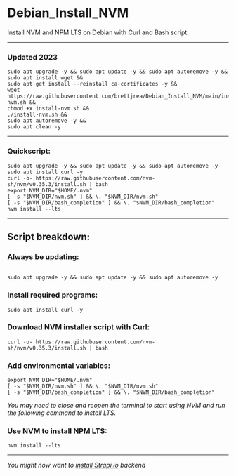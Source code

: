 # Debian_Install_NVM

Install NVM and NPM LTS on Debian with Curl and Bash script.

---
### Updated 2023

```
sudo apt upgrade -y && sudo apt update -y && sudo apt autoremove -y &&
sudo apt install wget &&
sudo apt-get install --reinstall ca-certificates -y &&
wget https://raw.githubusercontent.com/brettjrea/Debian_Install_NVM/main/install-nvm.sh &&
chmod +x install-nvm.sh &&
./install-nvm.sh &&
sudo apt autoremove -y &&
sudo apt clean -y
```
---

### Quickscript:

```
sudo apt upgrade -y && sudo apt update -y && sudo apt autoremove -y
sudo apt install curl -y
curl -o- https://raw.githubusercontent.com/nvm-sh/nvm/v0.35.3/install.sh | bash
export NVM_DIR="$HOME/.nvm"
[ -s "$NVM_DIR/nvm.sh" ] && \. "$NVM_DIR/nvm.sh" 
[ -s "$NVM_DIR/bash_completion" ] && \. "$NVM_DIR/bash_completion"
nvm install --lts
```

---
## Script breakdown:

### Always be updating:

```

sudo apt upgrade -y && sudo apt update -y && sudo apt autoremove -y

```

### Install required programs:

```
sudo apt install curl -y
```

### Download NVM installer script with Curl:

```
curl -o- https://raw.githubusercontent.com/nvm-sh/nvm/v0.35.3/install.sh | bash
```

### Add environmental variables:

```
export NVM_DIR="$HOME/.nvm"
[ -s "$NVM_DIR/nvm.sh" ] && \. "$NVM_DIR/nvm.sh" 
[ -s "$NVM_DIR/bash_completion" ] && \. "$NVM_DIR/bash_completion"
```

*You may need to close and reopen the terminal to start using NVM and run the following command to install LTS.*

### Use NVM to install NPM LTS:

```
nvm install --lts
```

---

*You might now want to [install Strapi.io](https://github.com/brettjrea/Debian_Strapi_Backend_API) backend*
